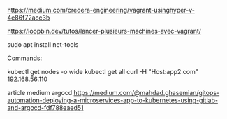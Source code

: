 https://medium.com/credera-engineering/vagrant-usinghyper-v-4e86f72acc3b

https://loopbin.dev/tutos/lancer-plusieurs-machines-avec-vagrant/

sudo apt install net-tools

Commands: 

kubectl get nodes -o wide
kubectl get all
curl -H "Host:app2.com" 192.168.56.110

article medium argocd
https://medium.com/@mahdad.ghasemian/gitops-automation-deploying-a-microservices-app-to-kubernetes-using-gitlab-and-argocd-fdf788eaed51
